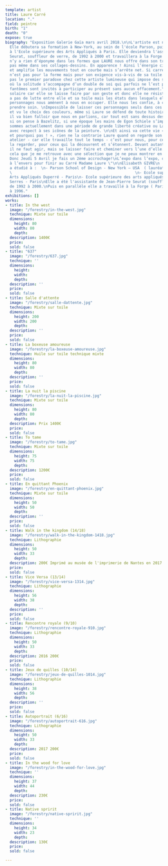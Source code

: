 ```yaml
---
template: artist
title: Laure Carré
location: "."
field: peintre
birth: "1"
death: "0"
expose: true
biography: "Exposition Galerie Gaïa mars avril 2018.\n\nL'artiste est née en 1968.
  Elle débutera sa formation à New-York, au sein de l'école Parson, puis la continuera
  à l'Ecole supérieure des Arts Appliqués à Paris. Elle deviendra l'assistante de
  Seurat, souffleur de verre, de 1992 à 2000 et travaillera à la Forge de 1992 à 1996.\n\n\"Il
  n’y a rien d’éponyme dans les formes que LAURE nous offre dans son travail sur toile,
  pas même dans ses collages-dessins. En apparence ! Ainsi l’énergie circule  vite
  et amplifie les mouvements tout en courbe mais s’arrête net. Si carré il y a ce
  n’est pas pour la forme mais pour son exigence vis-à-vis de sa toile. \n\nLà n’est
  pas le premier paradoxe chez cette artiste lumineuse qui impose des sujets troubles
  où la solitude s’accompagne d’un double de soi qui parfois ne l’est pas. Rêves et
  fantômes sont invités à participer au présent sans aucun effacement.\nLaure est
  solaire car elle se laisse faire par son geste et donc elle ne résiste pas, il n’y
  a pas de lutte entre elle et sa toile mais les états dans lesquels elle laisse ses
  personnages nous amènent à nous en occuper. Elle nous les confie, à condition d’en
  prendre soin. \nImpossible de laisser ces personnages seuls dans ces situations
  et vu le choix des couleurs, même si Laure se défend de toute histoire à nous raconter,
  il va bien falloir que nous en parlions, car tout est sans dessus dessous. \nAlors
  si on pense à Bazelitz, si une époque les mains de Egon Schiele s’imposaient, nous
  sommes actuellement dans une période de grande liberté créative ou Laure emprunte
  avec respect à ses icônes de la peinture. \n\nEt ainsi va cette vie « c’est vrai
  et pourquoi pas ! », rien ne la contrarie Laure quand on regarde son travail, son
  atelier - car elle travaille tout le temps - c’est pour nous, pour ceux qui aiment
  la regarder, pour ceux qui la découvrent et s’étonnent. Devant autant de toiles
  il ne faut agir, mais se laisser faire et cheminer vers l’une d’elle.\nC’est comme
  cela que je me retrouve avec une sélection que je ne peux montrer en une seule fois.
  Donc Jeudi 5 Avril je fais un 2ème accrochage!\nL’expo dans l’expo, on met la galerie
  à l’envers pour finir au Carré Madame Laure \"\n\nElisabeth GIVRE\n                                                                                                                                                                                                  \n\nElle
  a étudié à :  \n- Parson School of Design - New York – USA  ( lauréate d’une bourse)
  \                                                       \n- Ecole supérieure des
  Arts Appliqués Duperré - Paris\n- Ecole supérieure des arts appliqués Olivier de
  Serres - Paris\nElle a été l'assistante de Jean-Pierre Seurat (souffleur de verre)
  de 1992 à 2000.\nPuis en parallèle elle a travaillé à la Forge ( Paris)  de 1992
  à 1996."
exhibitions: []
works:
- title: In the west
  image: "/forestry/in-the-west.jpg"
  technique: Mixte sur toile
  dimensions:
    height: 80
    width: 80
    depth: 
  description: 1400€
  price: 
  sold: false
- title: "637"
  image: "/forestry/637.jpg"
  technique: ''
  dimensions:
    height: 
    width: 
    depth: 
  description: ''
  price: 
  sold: false
- title: Salle d'attente
  image: "/forestry/salle-dattente.jpg"
  technique: Mixte sur toile
  dimensions:
    height: 200
    width: 200
    depth: 
  description: ''
  price: 
  sold: false
- title: La boxeuse amoureuse
  image: "/forestry/la-boxeuse-amoureuse.jpg"
  technique: Huile sur toile technique mixte
  dimensions:
    height: 80
    width: 80
    depth: 
  description: ''
  price: 
  sold: false
- title: La nuit la piscine
  image: "/forestry/la-nuit-la-piscine.jpg"
  technique: Mixte sur toile
  dimensions:
    height: 80
    width: 80
    depth: 
  description: Prix 1400€
  price: 
  sold: false
- title: To tame
  image: "/forestry/to-tame.jpg"
  technique: Mixte sur toile
  dimensions:
    height: 75
    width: 75
    depth: 
  description: 1200€
  price: 
  sold: false
- title: En quittant Phoenix
  image: "/forestry/en-quittant-phoenix.jpg"
  technique: Mixte sur toile
  dimensions:
    height: 50
    width: 50
    depth: 
  description: ''
  price: 
  sold: false
- title: Walk in the kingdom (14/18)
  image: "/forestry/walk-in-the-kingdom-1418.jpg"
  technique: Lithographie
  dimensions:
    height: 50
    width: 33
    depth: 
  description: 200€ Imprimé au musée de l'imprimerie de Nantes en 2017.
  price: 
  sold: false
- title: Vice Versa (13/14)
  image: "/forestry/vice-versa-1314.jpg"
  technique: Lithographie
  dimensions:
    height: 56
    width: 38
    depth: 
  description: ''
  price: 
  sold: false
- title: Rencontre royale (9/10)
  image: "/forestry/rencontre-royale-910.jpg"
  technique: Lithographie
  dimensions:
    height: 50
    width: 33
    depth: 
  description: 2016 200€
  price: 
  sold: false
- title: Jeux de quilles (10/14)
  image: "/forestry/jeux-de-quilles-1014.jpg"
  technique: Lithographie
  dimensions:
    height: 38
    width: 56
    depth: 
  description: ''
  price: 
  sold: false
- title: Autoportrait (6/16)
  image: "/forestry/autoportrait-616.jpg"
  technique: Lithographie
  dimensions:
    height: 50
    width: 33
    depth: 
  description: 2017 200€
  price: 
  sold: false
- title: In the wood for love
  image: "/forestry/in-the-wood-for-love.jpg"
  technique: ''
  dimensions:
    height: 37
    width: 44
    depth: 
  description: 230€
  price: 
  sold: false
- title: Native spririt
  image: "/forestry/native-spririt.jpg"
  technique: ''
  dimensions:
    height: 34
    width: 23
    depth: 
  description: 130€
  price: 
  sold: false

---
```

